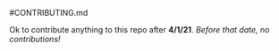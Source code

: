 #CONTRIBUTING.md

Ok to contribute anything to this repo after **4/1/21**. *Before that date, no contributions!*

